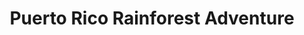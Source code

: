 ---
order: 14
image: "https://cdn.filestackcontent.com/6VqRMkRjRuaHbUScOw2O/convert?cache=true&compress=true&quality=90&format=webp&w=1000&fit=max"
title: Puerto Rico Rainforest Adventure
infose: Explore El Yunque Rainforest in Puerto Rico on an unforgettable adventure with Island Journeys
link: "https://fareharbor.com/embeds/book/islandjourneys/items/170689/calendar/2025/10/?asn=fhdn&asn-ref=turisteandoenpuertorico&ref=turisteandoenpuertorico&marketplace=yes&flow=no&full-items=yes"
---